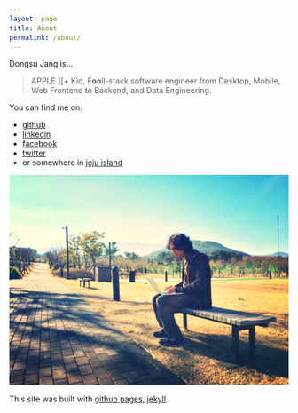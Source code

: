```yaml
---
layout: page
title: About
permalink: /about/
---
```


Dongsu Jang is...

> APPLE ][+ Kid, F**oo**ll-stack software engineer from Desktop, Mobile, Web Frontend to Backend, and Data Engineering.

You can find me on:

- [github](https://github.com/iolo)
- [linkedin](https://www.linkedin.com/in/iolothebard/)
- [facebook](https://www.facebook.com/iolothebard/)
- [twitter](https://twitter.com/iolothebard)
- or somewhere in [jeju island](https://goo.gl/maps/zGWvqxtDfwZUpH6m9)

<img src="/files/iolo-in-jeju.jpg" alt="iolo in jeju island">

This site was built with [github pages](https://pages.github.com/), [jekyll](https://github.com/jekyll).
